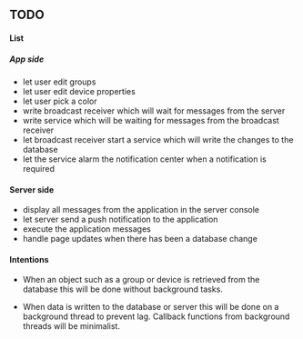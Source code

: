 ## TODO

#### List

##### App side

- let user edit groups
- let user edit device properties
- let user pick a color
- write broadcast receiver which will wait for messages from the server
- write service which will be waiting for messages from the broadcast receiver
- let broadcast receiver start a service which will write the changes to the database
- let the service alarm the notification center when a notification is required

#### Server side

- display all messages from the application in the server console
- let server send a push notification to the application
- execute the application messages
- handle page updates when there has been a database change


#### Intentions
 - When an object such as a group or device is retrieved from the database this will be done without
 background tasks.

 - When data is written to the database or server this will be done on a background thread to prevent lag.
 Callback functions from background threads will be minimalist.

